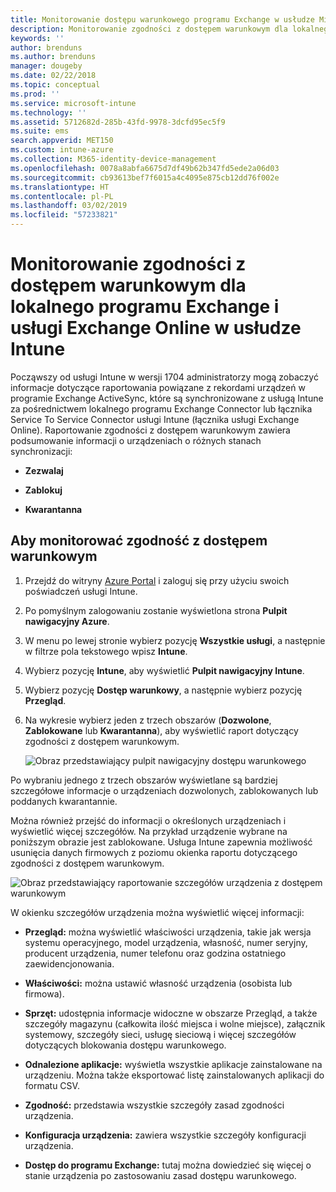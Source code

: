 ```yaml
---
title: Monitorowanie dostępu warunkowego programu Exchange w usłudze Microsoft Intune | Microsoft Intune
description: Monitorowanie zgodności z dostępem warunkowym dla lokalnego programu Exchange i usługi Exchange Online za pośrednictwem witryny Azure Portal usługi Intune.
keywords: ''
author: brenduns
ms.author: brenduns
manager: dougeby
ms.date: 02/22/2018
ms.topic: conceptual
ms.prod: ''
ms.service: microsoft-intune
ms.technology: ''
ms.assetid: 5712682d-285b-43fd-9978-3dcfd95ec5f9
ms.suite: ems
search.appverid: MET150
ms.custom: intune-azure
ms.collection: M365-identity-device-management
ms.openlocfilehash: 0078a8abfa6675d7df49b62b347fd5ede2a06d03
ms.sourcegitcommit: cb93613bef7f6015a4c4095e875cb12dd76f002e
ms.translationtype: HT
ms.contentlocale: pl-PL
ms.lasthandoff: 03/02/2019
ms.locfileid: "57233821"
---
```

# <a name="monitor-conditional-access-compliance-for-on-premises-exchange-and-exchange-online-in-intune"></a>Monitorowanie zgodności z dostępem warunkowym dla lokalnego programu Exchange i usługi Exchange Online w usłudze Intune

Począwszy od usługi Intune w wersji 1704 administratorzy mogą zobaczyć informacje dotyczące raportowania powiązane z rekordami urządzeń w programie Exchange ActiveSync, które są synchronizowane z usługą Intune za pośrednictwem lokalnego programu Exchange Connector lub łącznika Service To Service Connector usługi Intune (łącznika usługi Exchange Online). Raportowanie zgodności z dostępem warunkowym zawiera podsumowanie informacji o urządzeniach o różnych stanach synchronizacji:

-   **Zezwalaj**

-   **Zablokuj**

-   **Kwarantanna**

## <a name="to-monitor-conditional-access-compliance"></a>Aby monitorować zgodność z dostępem warunkowym

1.  Przejdź do witryny [Azure Portal](https://portal.azure.com/) i zaloguj się przy użyciu swoich poświadczeń usługi Intune.

2.  Po pomyślnym zalogowaniu zostanie wyświetlona strona **Pulpit nawigacyjny Azure**.

3.  W menu po lewej stronie wybierz pozycję **Wszystkie usługi**, a następnie w filtrze pola tekstowego wpisz **Intune**.

4.  Wybierz pozycję **Intune**, aby wyświetlić **Pulpit nawigacyjny Intune**.

5.  Wybierz pozycję **Dostęp warunkowy**, a następnie wybierz pozycję **Przegląd**.

6.  Na wykresie wybierz jeden z trzech obszarów (**Dozwolone**, **Zablokowane** lub **Kwarantanna**), aby wyświetlić raport dotyczący zgodności z dostępem warunkowym.

    ![Obraz przedstawiający pulpit nawigacyjny dostępu warunkowego](./media/CA-reporting-intune-1.png)

Po wybraniu jednego z trzech obszarów wyświetlane są bardziej szczegółowe informacje o urządzeniach dozwolonych, zablokowanych lub poddanych kwarantannie.

Można również przejść do informacji o określonych urządzeniach i wyświetlić więcej szczegółów. Na przykład urządzenie wybrane na poniższym obrazie jest zablokowane. Usługa Intune zapewnia możliwość usunięcia danych firmowych z poziomu okienka raportu dotyczącego zgodności z dostępem warunkowym.

![Obraz przedstawiający raportowanie szczegółów urządzenia z dostępem warunkowym](./media/CA-reporting-intune-3.png)

W okienku szczegółów urządzenia można wyświetlić więcej informacji:

-   **Przegląd:** można wyświetlić właściwości urządzenia, takie jak wersja systemu operacyjnego, model urządzenia, własność, numer seryjny, producent urządzenia, numer telefonu oraz godzina ostatniego zaewidencjonowania.

-   **Właściwości:** można ustawić własność urządzenia (osobista lub firmowa).

-   **Sprzęt:** udostępnia informacje widoczne w obszarze Przegląd, a także szczegóły magazynu (całkowita ilość miejsca i wolne miejsce), załącznik systemowy, szczegóły sieci, usługę sieciową i więcej szczegółów dotyczących blokowania dostępu warunkowego.

-   **Odnalezione aplikacje:** wyświetla wszystkie aplikacje zainstalowane na urządzeniu. Można także eksportować listę zainstalowanych aplikacji do formatu CSV.

-   **Zgodność:** przedstawia wszystkie szczegóły zasad zgodności urządzenia.

-   **Konfiguracja urządzenia:** zawiera wszystkie szczegóły konfiguracji urządzenia.

-   **Dostęp do programu Exchange:** tutaj można dowiedzieć się więcej o stanie urządzenia po zastosowaniu zasad dostępu warunkowego.
